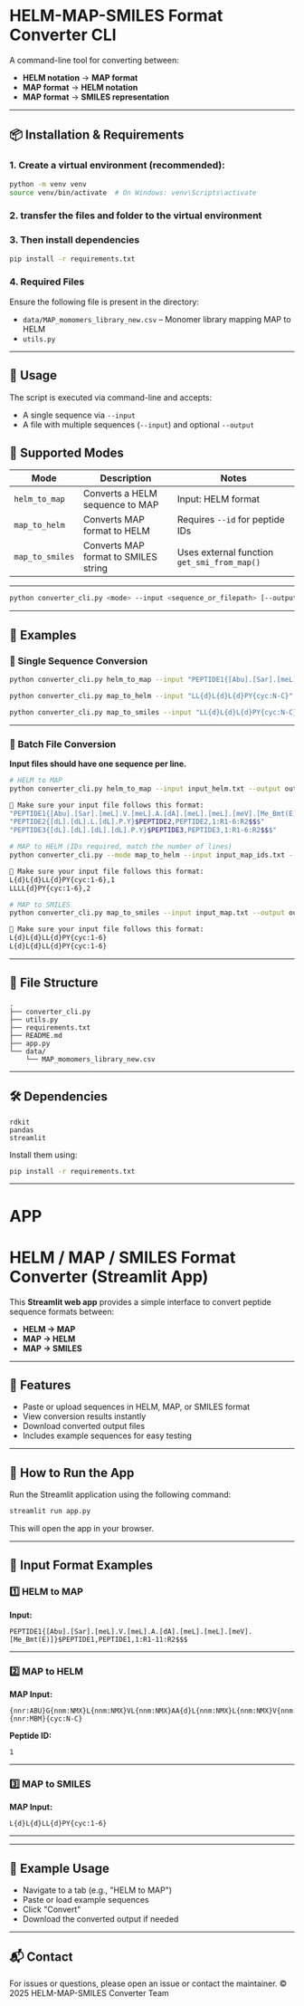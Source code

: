 # HELM-MAP-SMILES Format Converter CLI

A command-line tool for converting between:

- **HELM notation** → **MAP format**
- **MAP format** → **HELM notation**
- **MAP format** → **SMILES representation**

---

## 📦 Installation & Requirements

### 1. Create a virtual environment (recommended):

```bash
python -m venv venv
source venv/bin/activate  # On Windows: venv\Scripts\activate
```

### 2. transfer the files and folder to the virtual environment

### 3. Then install dependencies

```bash
pip install -r requirements.txt
```

### 4. Required Files

Ensure the following file is present in the directory:

- `data/MAP_momomers_library_new.csv` – Monomer library mapping MAP to HELM
- `utils.py`

---

## 🚀 Usage

The script is executed via command-line and accepts:

- A single sequence via `--input`
- A file with multiple sequences (`--input`) and optional `--output`

## 🔁 Supported Modes

| Mode            | Description                          | Notes                                       |
| --------------- | ------------------------------------ | ------------------------------------------- |
| `helm_to_map`   | Converts a HELM sequence to MAP      | Input: HELM format                          |
| `map_to_helm`   | Converts MAP format to HELM          | Requires `--id` for peptide IDs             |
| `map_to_smiles` | Converts MAP format to SMILES string | Uses external function `get_smi_from_map()` |

---

```bash
python converter_cli.py <mode> --input <sequence_or_filepath> [--output <output_file>] [--id <peptide_id>]
```

---



## 🧪 Examples

### 🧬 Single Sequence Conversion

```bash
python converter_cli.py helm_to_map --input "PEPTIDE1{[Abu].[Sar].[meL].V.[meL].A.[dA].[meL].[meL].[meV].[Me_Bmt(E)]}$PEPTIDE1,PEPTIDE1,1:R1-11:R2$$$"

python converter_cli.py map_to_helm --input "LL{d}L{d}L{d}PY{cyc:N-C}" --id 1

python converter_cli.py map_to_smiles --input "LL{d}L{d}L{d}PY{cyc:N-C}"
```

---

### 📁 Batch File Conversion

**Input files should have one sequence per line.**

```bash
# HELM to MAP
python converter_cli.py helm_to_map --input input_helm.txt --output output_map.txt

📌 Make sure your input file follows this format:
"PEPTIDE1{[Abu].[Sar].[meL].V.[meL].A.[dA].[meL].[meL].[meV].[Me_Bmt(E)]}$PEPTIDE1,PEPTIDE1,1:R1-11:R2$$$"
"PEPTIDE2{[dL].[dL].L.[dL].P.Y}$PEPTIDE2,PEPTIDE2,1:R1-6:R2$$$"
"PEPTIDE3{[dL].[dL].[dL].[dL].P.Y}$PEPTIDE3,PEPTIDE3,1:R1-6:R2$$$"

# MAP to HELM (IDs required, match the number of lines)
python converter_cli.py --mode map_to_helm --input input_map_ids.txt --output output_helm.txt

📌 Make sure your input file follows this format:
L{d}L{d}LL{d}PY{cyc:1-6},1
LLLL{d}PY{cyc:1-6},2

# MAP to SMILES
python converter_cli.py map_to_smiles --input input_map.txt --output output_smiles.txt

📌 Make sure your input file follows this format:
L{d}L{d}LL{d}PY{cyc:1-6}
L{d}L{d}LL{d}PY{cyc:1-6}
```

---

## 🧱 File Structure

```
.
├── converter_cli.py
├── utils.py
├── requirements.txt
├── README.md
├── app.py
└── data/
    └── MAP_momomers_library_new.csv
```

---

## 🛠 Dependencies

```
rdkit
pandas
streamlit
```

Install them using:

```bash
pip install -r requirements.txt
```

---

# APP
# HELM / MAP / SMILES Format Converter (Streamlit App)

This **Streamlit web app** provides a simple interface to convert peptide sequence formats between:

- **HELM → MAP**
- **MAP → HELM**
- **MAP → SMILES**

---

## 🚀 Features

- Paste or upload sequences in HELM, MAP, or SMILES format
- View conversion results instantly
- Download converted output files
- Includes example sequences for easy testing

---

## 🧠 How to Run the App

Run the Streamlit application using the following command:

```bash
streamlit run app.py
```

This will open the app in your browser.

---

## 📝 Input Format Examples

### 1️⃣ HELM to MAP

**Input:**

```
PEPTIDE1{[Abu].[Sar].[meL].V.[meL].A.[dA].[meL].[meL].[meV].[Me_Bmt(E)]}$PEPTIDE1,PEPTIDE1,1:R1-11:R2$$$
```

---

### 2️⃣ MAP to HELM

**MAP Input:**

```
{nnr:ABU}G{nnm:NMX}L{nnm:NMX}VL{nnm:NMX}AA{d}L{nnm:NMX}L{nnm:NMX}V{nnm:NMX}{nnr:MBM}{cyc:N-C}

```

**Peptide ID:**

```
1
```

---

### 3️⃣ MAP to SMILES

**MAP Input:**

```
L{d}L{d}LL{d}PY{cyc:1-6}
```

---
---

## 🧪 Example Usage

- Navigate to a tab (e.g., "HELM to MAP")
- Paste or load example sequences
- Click "Convert"
- Download the converted output if needed

---


## 📬 Contact

For issues or questions, please open an issue or contact the maintainer.
© 2025 HELM-MAP-SMILES Converter Team
